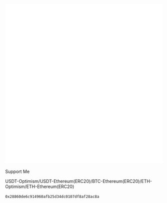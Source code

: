 ![Metrics](github-metrics.svg)

Support Me

USDT-Optimism/USDT-Ethereum(ERC20)/BTC-Ethereum(ERC20)/ETH-Optimism/ETH-Ethereum(ERC20) 

`0x28860de6c914960afb25d34dc0107df8af28ac8a`
